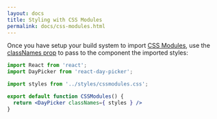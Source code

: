 ```yaml
---
layout: docs
title: Styling with CSS Modules
permalink: docs/css-modules.html
---
```


Once you have setup your build system to import [CSS Modules](https://github.com/css-modules/css-modules), use the [classNames prop](api-daypicker.md#classnames) to pass to the component the imported styles:


```jsx
import React from 'react';
import DayPicker from 'react-day-picker';

import styles from '../styles/cssmodules.css';

export default function CSSModules() {
  return <DayPicker classNames={ styles } />
}
```